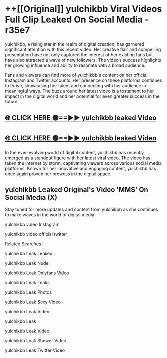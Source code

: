 # ++[[Original]] yulchikbb Viral Videos Full Clip Leaked On Social Media - r35e7<br>

yulchikbb, a rising star in the realm of digital creation, has garnered significant attention with this recent video. Her creative flair and compelling presentation have not only captured the interest of her existing fans but have also attracted a wave of new followers. The video’s success highlights her growing influence and ability to resonate with a broad audience.

Fans and viewers can find more of yulchikbb's content on her official Instagram and Twitter accounts. Her presence on these platforms continues to thrive, showcasing her talent and connecting with her audience in meaningful ways. The buzz around her latest video is a testament to her impact in the digital world and her potential for even greater success in the future.


## [🌐 CLICK HERE 🟢==►► yulchikbb leaked Video ](https://onlyclips.site?title=yulchikbb&ref=git)

## [🌐 CLICK HERE 🟢==►► yulchikbb leaked Video ](https://onlyclips.site?title=yulchikbb&ref=git)


In the ever-evolving world of digital content, yulchikbb has recently emerged as a standout figure with her latest viral video. The video has taken the internet by storm, captivating viewers across various social media platforms. Known for her innovative and engaging content, yulchikbb has once again proven her prowess in the digital space.



## yulchikbb L𝚎aked Original's Video 'MMS' On Social Media (X)


Stay tuned for more updates and content from yulchikbb as she continues to make waves in the world of digital media.

yulchikbb video Instagram

yulchikbb video official twitter


Related Searches :

yulchikbb Leak Leaked

yulchikbb Leak Nude

yulchikbb Leak Onlyfans Video

yulchikbb Leak Leaks

yulchikbb Leak Photos

yulchikbb Leak Sexy Video

yulchikbb Leak Video

yulchikbb Leak

yulchikbb Leak Video

yulchikbb Leak Shower Video

yulchikbb Leak Twitter Video

